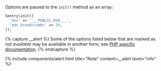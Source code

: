 Options are passed to the `init()` method as an array:

```php
Sentry\init([
  'dsn' => '___PUBLIC_DSN___',
  'max_breadcrumbs' => 50,
]);
```

{% capture __alert %}
Some of the options listed below that are marked as _not available_ may be available in another form; see [PHP specific documentation](/workflow/releases/).
{% endcapture %}

{% include components/alert.html
  title="Note"
  content=__alert
  level="info"
%}
